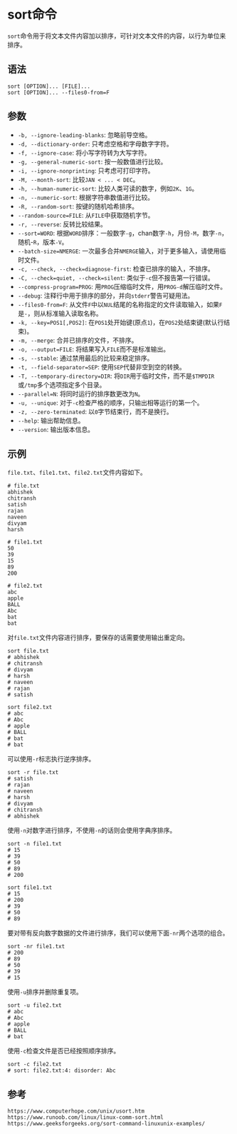 # sort命令
`sort`命令用于将文本文件内容加以排序，可针对文本文件的内容，以行为单位来排序。

## 语法

```shell
sort [OPTION]... [FILE]...
sort [OPTION]... --files0-from=F
```

## 参数
* `-b, --ignore-leading-blanks`: 忽略前导空格。
* `-d, --dictionary-order`: 只考虑空格和字母数字字符。
* `-f, --ignore-case`: 将小写字符转为大写字符。
* `-g, --general-numeric-sort`: 按一般数值进行比较。
* `-i, --ignore-nonprinting`: 只考虑可打印字符。
* `-M, --month-sort`: 比较`JAN < ... < DEC`。
* `-h, --human-numeric-sort`: 比较人类可读的数字，例如`2K`、`1G`。
* `-n, --numeric-sort`: 根据字符串数值进行比较。
* `-R, --random-sort`: 按键的随机哈希排序。
* `--random-source=FILE`: 从`FILE`中获取随机字节。
* `-r, --reverse`: 反转比较结果。
* `--sort=WORD`: 根据`WORD`排序：一般数字`-g`，chan数字`-h`，月份`-M`，数字`-n`，随机-`R`，版本`-V`。
* `--batch-size=NMERGE`: 一次最多合并`NMERGE`输入，对于更多输入，请使用临时文件。
* `-c, --check, --check=diagnose-first`: 检查已排序的输入，不排序。
* `-C, --check=quiet, --check=silent`: 类似于`-c`但不报告第一行错误。
* `--compress-program=PROG`: 用`PROG`压缩临时文件，用`PROG-d`解压临时文件。
* `--debug`: 注释行中用于排序的部分，并向`stderr`警告可疑用法。
* `--files0-from=F`: 从文件`F`中以`NUL`结尾的名称指定的文件读取输入，如果`F`是`-`，则从标准输入读取名称。
* `-k, --key=POS1[,POS2]`: 在`POS1`处开始键(原点`1`)，在`POS2`处结束键(默认行结束)。
* `-m, --merge`: 合并已排序的文件，不排序。
* `-o, --output=FILE`: 将结果写入`FILE`而不是标准输出。
* `-s, --stable`: 通过禁用最后的比较来稳定排序。
* `-t, --field-separator=SEP`: 使用`SEP`代替非空到空的转换。
* `-T, --temporary-directory=DIR`: 将`DIR`用于临时文件，而不是`$TMPDIR`或`/tmp`多个选项指定多个目录。
* `--parallel=N`: 将同时运行的排序数更改为`N`。
* `-u, --unique`: 对于`-c`检查严格的顺序，只输出相等运行的第一个。
* `-z, --zero-terminated`: 以`0`字节结束行，而不是换行。
* `--help`: 输出帮助信息。
* `--version`: 输出版本信息。


## 示例

`file.txt`、`file1.txt`、`file2.txt`文件内容如下。

```
# file.txt
abhishek
chitransh
satish
rajan
naveen
divyam
harsh

# file1.txt
50
39
15
89
200

# file2.txt
abc
apple
BALL
Abc
bat
bat
```

对`file.txt`文件内容进行排序，要保存的话需要使用输出重定向。

```shell
sort file.txt
# abhishek
# chitransh
# divyam
# harsh
# naveen
# rajan
# satish

sort file2.txt
# abc
# Abc
# apple
# BALL
# bat
# bat
```

可以使用`-r`标志执行逆序排序。

```shell
sort -r file.txt
# satish
# rajan
# naveen
# harsh
# divyam
# chitransh
# abhishek
```

使用`-n`对数字进行排序，不使用`-n`的话则会使用字典序排序。

```shell
sort -n file1.txt
# 15
# 39
# 50
# 89
# 200

sort file1.txt
# 15
# 200
# 39
# 50
# 89
```

要对带有反向数字数据的文件进行排序，我们可以使用下面`-nr`两个选项的组合。

```shell
sort -nr file1.txt
# 200
# 89
# 50
# 39
# 15
```

使用`-u`排序并删除重复项。

```shell
sort -u file2.txt
# abc
# Abc
# apple
# BALL
# bat
```

使用`-c`检查文件是否已经按照顺序排序。

```shell
sort -c file2.txt
# sort: file2.txt:4: disorder: Abc
```






## 参考

```
https://www.computerhope.com/unix/usort.htm
https://www.runoob.com/linux/linux-comm-sort.html
https://www.geeksforgeeks.org/sort-command-linuxunix-examples/
```

